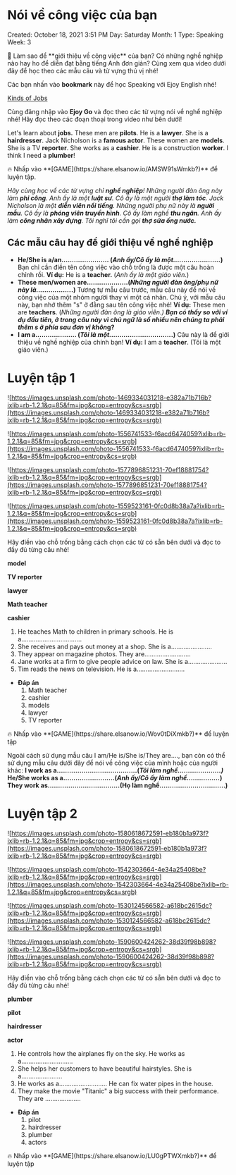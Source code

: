 # Nói về công việc của bạn

Created: October 18, 2021 3:51 PM
Day: Saturday
Month: 1
Type: Speaking
Week: 3

<aside>
💬 Làm sao để **giới thiệu về công việc** của bạn?
Có những nghề nghiệp nào hay ho để diễn đạt bằng tiếng Anh đơn giản?
Cùng xem qua video dưới đây để học theo các mẫu câu và từ vựng thú vị nhé!

</aside>

Các bạn nhấn vào **bookmark**  này để học Speaking với Ejoy English nhé!

[Kinds of Jobs](https://ejoy-english.com/go/intl/vi/video/kinds-of-jobs/195)

Cùng đăng nhập vào **Ejoy Go** và đọc theo các từ vựng nói về nghề nghiệp nhé!
Hãy đọc theo các đoạn thoại trong video như bên dưới!

Let's learn about **jobs.**
These men are **pilots**. 
He is a **lawyer**. 
She is a **hairdresser**. 
Jack Nicholson is a **famous actor**. 
These women are **models**. 
She is a TV **reporter**. 
She works as a **cashier**. 
He is a construction **worker**. 
I think I need a **plumber**!

<aside>
🔥 Nhấp vào **[GAME](https://share.elsanow.io/AMSW91sWmkb?)** để luyện tập.

</aside>

*Hãy cùng học về các từ vựng chỉ **nghề nghiệp**!
Những người đàn ông này làm **phi công**.
Anh ấy là một **luật sư**.
Cô ấy là một người **thợ làm tóc**.
Jack Nicholson là một **diễn viên nổi tiếng**.
Những người phụ nữ này là **người mẫu**.
Cô ấy là **phóng viên truyền hình**.
Cô ấy làm nghề **thu ngân**.
Anh ấy làm **công nhân xây dựng**.
Tôi nghĩ tôi cần gọi **thợ sửa ống nước.***

## Các mẫu câu hay để giới thiệu về nghề nghiệp

- **He/She is a/an....................... (*Anh ấy/Cô ấy là một.......................*)**
Bạn chỉ cần điền tên công việc vào chỗ trống là được một câu hoàn chỉnh rồi.
**Ví dụ:** He is a **teacher.** (*Anh ấy là một giáo viên.*)
- **These men/women are....................(*Những người đàn ông/phụ nữ này là.................*.)**
Tương tự mẫu câu trước, mẫu câu này để nói về công việc của một nhóm người thay vì một cá nhân. Chú ý, với mẫu câu này, bạn nhớ thêm "s" ở đằng sau tên công việc nhé!
**Ví dụ:** These men are **teachers**. (*Những người đàn ông là giáo viên.)*
***Bạn có thấy so với ví dụ đầu tiên, ở trong câu này vì chủ ngữ là số nhiều nên chúng ta phải thêm s ở phía sau đơn vị khôn*g?**
- **I am a.................... (*Tôi là một..............................*.)**
Câu này là để giới thiệu về nghề nghiệp của chính bạn!
**Ví dụ:** I am a **teacher**. (Tôi là một giáo viên.)

# Luyện tập 1

![https://images.unsplash.com/photo-1469334031218-e382a71b716b?ixlib=rb-1.2.1&q=85&fm=jpg&crop=entropy&cs=srgb](https://images.unsplash.com/photo-1469334031218-e382a71b716b?ixlib=rb-1.2.1&q=85&fm=jpg&crop=entropy&cs=srgb)

![https://images.unsplash.com/photo-1556741533-f6acd6474059?ixlib=rb-1.2.1&q=85&fm=jpg&crop=entropy&cs=srgb](https://images.unsplash.com/photo-1556741533-f6acd6474059?ixlib=rb-1.2.1&q=85&fm=jpg&crop=entropy&cs=srgb)

![https://images.unsplash.com/photo-1577896851231-70ef18881754?ixlib=rb-1.2.1&q=85&fm=jpg&crop=entropy&cs=srgb](https://images.unsplash.com/photo-1577896851231-70ef18881754?ixlib=rb-1.2.1&q=85&fm=jpg&crop=entropy&cs=srgb)

![https://images.unsplash.com/photo-1559523161-0fc0d8b38a7a?ixlib=rb-1.2.1&q=85&fm=jpg&crop=entropy&cs=srgb](https://images.unsplash.com/photo-1559523161-0fc0d8b38a7a?ixlib=rb-1.2.1&q=85&fm=jpg&crop=entropy&cs=srgb)

Hãy điền vào chỗ trống bằng cách chọn các từ có sẵn bên dưới và đọc to đầy đủ từng câu nhé!

**model** 

**TV reporter**

**lawyer**

**Math teacher**

**cashier**

1. He teaches Math to children in primary schools. He is a..................................
2. She receives and pays out money at a shop. She is a.......................
3. They appear on magazine photos. They are..........................
4. Jane works at a firm to give people advice on law. She is a......................
5. Tim reads the news on television. He is a...........................

- **Đáp án**
    1. Math teacher
    2. cashier
    3. models
    4. lawyer
    5. TV reporter

<aside>
🔥 Nhấp vào **[GAME](https://share.elsanow.io/Wov0tDiXmkb?)** để luyện tập

</aside>

Ngoài cách sử dụng mẫu câu I am/He is/She is/They are...., bạn còn có thể sử dụng mẫu câu dưới đây để nói về công việc của mình hoặc của người khác:
**I work as a.......................................(*Tôi làm nghề.....................)***
**He/She works as a.........................(*Anh ấy/Cô ấy làm nghề................*)
They work as...................................(Họ làm nghề................................)**

# Luyện tập 2

![https://images.unsplash.com/photo-1580618672591-eb180b1a973f?ixlib=rb-1.2.1&q=85&fm=jpg&crop=entropy&cs=srgb](https://images.unsplash.com/photo-1580618672591-eb180b1a973f?ixlib=rb-1.2.1&q=85&fm=jpg&crop=entropy&cs=srgb)

![https://images.unsplash.com/photo-1542303664-4e34a25408be?ixlib=rb-1.2.1&q=85&fm=jpg&crop=entropy&cs=srgb](https://images.unsplash.com/photo-1542303664-4e34a25408be?ixlib=rb-1.2.1&q=85&fm=jpg&crop=entropy&cs=srgb)

![https://images.unsplash.com/photo-1530124566582-a618bc2615dc?ixlib=rb-1.2.1&q=85&fm=jpg&crop=entropy&cs=srgb](https://images.unsplash.com/photo-1530124566582-a618bc2615dc?ixlib=rb-1.2.1&q=85&fm=jpg&crop=entropy&cs=srgb)

![https://images.unsplash.com/photo-1590600424262-38d39f98b898?ixlib=rb-1.2.1&q=85&fm=jpg&crop=entropy&cs=srgb](https://images.unsplash.com/photo-1590600424262-38d39f98b898?ixlib=rb-1.2.1&q=85&fm=jpg&crop=entropy&cs=srgb)

Hãy điền vào chỗ trống bằng cách chọn các từ có sẵn bên dưới và đọc to đầy đủ từng câu nhé!

**plumber**

**pilot**

**hairdresser**

**actor**

1. He controls how the airplanes fly on the sky. He works as a.............................
2. She helps her customers to have beautiful hairstyles. She is a.......................
3. He works as a........................... He can fix water pipes in the house. 
4. They make the movie "Titanic" a big success with their performance. They are ....................

- **Đáp án**
    1. pilot
    2. hairdresser
    3. plumber
    4. actors
    

<aside>
🔥 Nhấp vào **[GAME](https://share.elsanow.io/LU0gPTWXmkb?)** để luyện tập

</aside>
